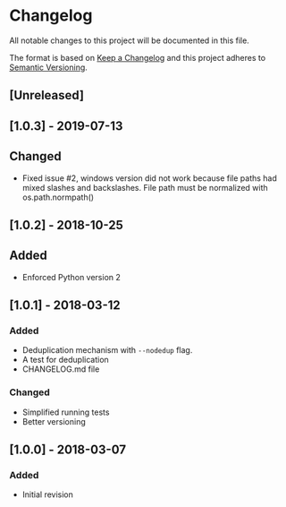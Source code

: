 # Changelog
All notable changes to this project will be documented in this file.

The format is based on [Keep a Changelog](http://keepachangelog.com/en/1.0.0/)
and this project adheres to [Semantic Versioning](http://semver.org/spec/v2.0.0.html).

## [Unreleased]

## [1.0.3] - 2019-07-13
## Changed
- Fixed issue #2, windows version did not work because file paths had mixed
slashes and backslashes. File path must be normalized with os.path.normpath()

## [1.0.2] - 2018-10-25
## Added
- Enforced Python version 2

## [1.0.1] - 2018-03-12
### Added
- Deduplication mechanism with `--nodedup` flag.
- A test for deduplication
- CHANGELOG.md file
### Changed
- Simplified running tests
- Better versioning

## [1.0.0] - 2018-03-07
### Added
- Initial revision

